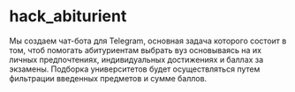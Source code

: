 # hack_abiturient

Мы создаем чат-бота для Telegram, основная задача которого состоит в том, чтоб помогать абитуриентам выбрать вуз основываясь на их личных предпочтениях, индивидуальных достижениях и баллах за экзамены. Подборка университетов будет осуществляться путем фильтрации введенных предметов и сумме баллов.